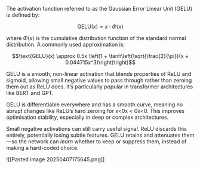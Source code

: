 The activation function referred to as the Gaussian Error Linear Unit (GELU) is defined by:

$$\text{GELU}(x) = x \cdot \Phi(x)$$

where $\Phi(x)$ is the cumulative distribution function of the standard normal distribution. A commonly used approximation is:

$$\text{GELU}(x) \approx 0.5x \left(1 + \tanh\left(\sqrt{\frac{2}{\pi}}(x + 0.044715x^3)\right)\right)$$

GELU is a smooth, non-linear activation that blends properties of ReLU and sigmoid, allowing small negative values to pass through rather than zeroing them out as ReLU does. It’s particularly popular in transformer architectures like BERT and GPT.

GELU is differentiable everywhere and has a smooth curve, meaning no abrupt changes like ReLU’s hard zeroing for x<0x < 0x<0. This improves optimisation stability, especially in deep or complex architectures.

Small negative activations can still carry useful signal. ReLU discards this entirely, potentially losing subtle features. GELU retains and attenuates them—so the network can _learn_ whether to keep or suppress them, instead of making a hard-coded choice.

![[Pasted image 20250407175645.png]]
